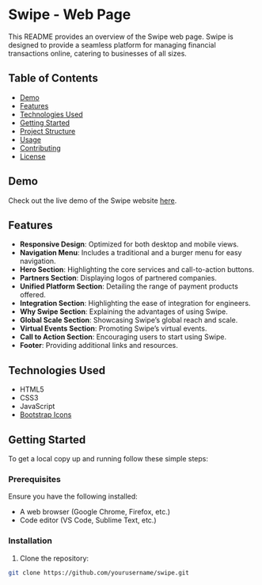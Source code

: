 # Swipe - Web Page

This README provides an overview of the Swipe web page. Swipe is designed to provide a seamless platform for managing financial transactions online, catering to businesses of all sizes.

## Table of Contents

- [Demo](#demo)
- [Features](#features)
- [Technologies Used](#technologies-used)
- [Getting Started](#getting-started)
- [Project Structure](#project-structure)
- [Usage](#usage)
- [Contributing](#contributing)
- [License](#license)

## Demo

Check out the live demo of the Swipe website [here](https://eroscalvimonti.github.io/book-it/).

## Features

- **Responsive Design**: Optimized for both desktop and mobile views.
- **Navigation Menu**: Includes a traditional and a burger menu for easy navigation.
- **Hero Section**: Highlighting the core services and call-to-action buttons.
- **Partners Section**: Displaying logos of partnered companies.
- **Unified Platform Section**: Detailing the range of payment products offered.
- **Integration Section**: Highlighting the ease of integration for engineers.
- **Why Swipe Section**: Explaining the advantages of using Swipe.
- **Global Scale Section**: Showcasing Swipe’s global reach and scale.
- **Virtual Events Section**: Promoting Swipe’s virtual events.
- **Call to Action Section**: Encouraging users to start using Swipe.
- **Footer**: Providing additional links and resources.

## Technologies Used

- HTML5
- CSS3
- JavaScript
- [Bootstrap Icons](https://icons.getbootstrap.com/)

## Getting Started

To get a local copy up and running follow these simple steps:

### Prerequisites

Ensure you have the following installed:

- A web browser (Google Chrome, Firefox, etc.)
- Code editor (VS Code, Sublime Text, etc.)

### Installation

1. Clone the repository:

```bash
git clone https://github.com/yourusername/swipe.git
